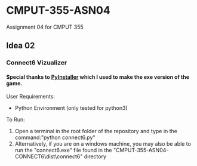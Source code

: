 # CMPUT-355-ASN04
Assignment 04 for CMPUT 355

## Idea 02
### Connect6 Vizualizer
#### Special thanks to [PyInstaller](http://www.pyinstaller.org/) which I used to make the exe version of the game.

User Requirements:
* Python Environment (only tested for python3)

To Run:
1. Open a terminal in the root folder of the repository and type in the command:"python connect6.py"
2. Alternatively, if you are on a windows machine, you may also be able to run the "connect6.exe" file found in the "CMPUT-355-ASN04-CONNECT6\dist\connect6" directory
